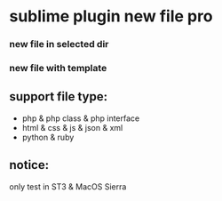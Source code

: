 # sublime plugin new file pro

### new file in selected dir

### new file with template

## support file type:
- php & php class & php interface
- html & css & js & json & xml
- python & ruby


## notice:
only test in ST3 & MacOS Sierra
